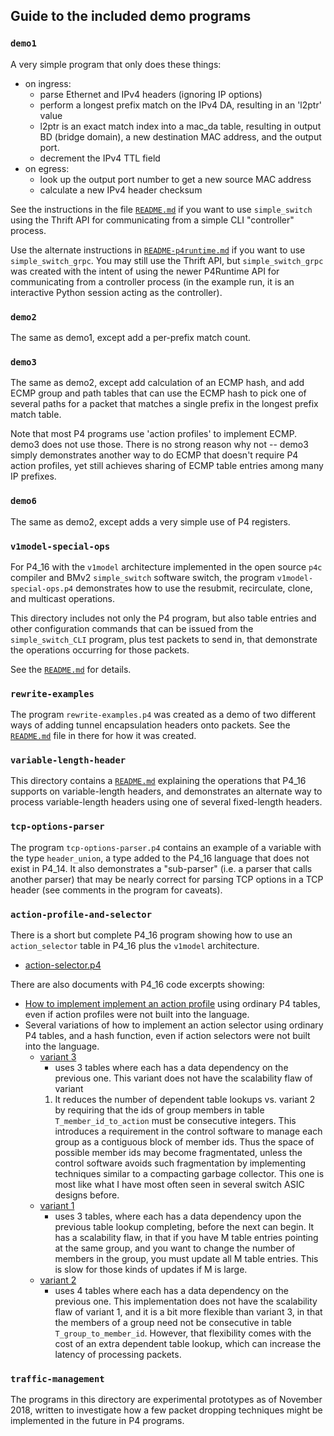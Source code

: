 ## Guide to the included demo programs

### `demo1`

A very simple program that only does these things:

* on ingress:
  * parse Ethernet and IPv4 headers (ignoring IP options)
  * perform a longest prefix match on the IPv4 DA, resulting in an
    'l2ptr' value
  * l2ptr is an exact match index into a mac_da table, resulting in
    output BD (bridge domain), a new destination MAC address, and the
    output port.
  * decrement the IPv4 TTL field
* on egress:
  * look up the output port number to get a new source MAC address
  * calculate a new IPv4 header checksum

See the instructions in the file [`README.md`](demo1/README.md) if you
want to use `simple_switch` using the Thrift API for communicating
from a simple CLI "controller" process.

Use the alternate instructions in
[`README-p4runtime.md`](demo1/README-p4runtime.md) if you want to use
`simple_switch_grpc`.  You may still use the Thrift API, but
`simple_switch_grpc` was created with the intent of using the newer
P4Runtime API for communicating from a controller process (in the
example run, it is an interactive Python session acting as the
controller).


### `demo2`

The same as demo1, except add a per-prefix match count.


### `demo3`

The same as demo2, except add calculation of an ECMP hash, and add
ECMP group and path tables that can use the ECMP hash to pick one of
several paths for a packet that matches a single prefix in the longest
prefix match table.

Note that most P4 programs use 'action profiles' to implement ECMP.
demo3 does not use those.  There is no strong reason why not -- demo3
simply demonstrates another way to do ECMP that doesn't require P4
action profiles, yet still achieves sharing of ECMP table entries
among many IP prefixes.


### `demo6`

The same as demo2, except adds a very simple use of P4 registers.


### `v1model-special-ops`

For P4_16 with the `v1model` architecture implemented in the open
source `p4c` compiler and BMv2 `simple_switch` software switch, the
program `v1model-special-ops.p4` demonstrates how to use the resubmit,
recirculate, clone, and multicast operations.

This directory includes not only the P4 program, but also table
entries and other configuration commands that can be issued from the
`simple_switch_CLI` program, plus test packets to send in, that
demonstrate the operations occurring for those packets.

See the [`README.md`](v1model-special-ops/README.md) for details.


### `rewrite-examples`

The program `rewrite-examples.p4` was created as a demo of two
different ways of adding tunnel encapsulation headers onto packets.
See the [`README.md`](rewrite-examples/README.md) file in there for
how it was created.


### `variable-length-header`

This directory contains a
[`README.md`](variable-length-header/README.md) explaining the
operations that P4_16 supports on variable-length headers, and
demonstrates an alternate way to process variable-length headers using
one of several fixed-length headers.


### `tcp-options-parser`

The program `tcp-options-parser.p4` contains an example of a variable
with the type `header_union`, a type added to the P4_16 language that
does not exist in P4_14.  It also demonstrates a "sub-parser" (i.e. a
parser that calls another parser) that may be nearly correct for
parsing TCP options in a TCP header (see comments in the program for
caveats).


### `action-profile-and-selector`

There is a short but complete P4_16 program showing how to use an
`action_selector` table in P4_16 plus the `v1model` architecture.

+ [action-selector.p4](action-profile-and-selector/action-selector.p4)

There are also documents with P4_16 code excerpts showing:

+ [How to implement implement an action
  profile](action-profile-and-selector/README-action-profile.md) using
  ordinary P4 tables, even if action profiles were not built into the
  language.
+ Several variations of how to implement an action selector using
  ordinary P4 tables, and a hash function, even if action selectors
  were not built into the language.
  + [variant
    3](action-profile-and-selector/README-action-selector-variant3.md)
    - uses 3 tables where each has a data dependency on the previous
    one.  This variant does not have the scalability flaw of variant
    1.  It reduces the number of dependent table lookups vs. variant 2
    by requiring that the ids of group members in table
    `T_member_id_to_action` must be consecutive integers.  This
    introduces a requirement in the control software to manage each
    group as a contiguous block of member ids.  Thus the space of
    possible member ids may become fragmentated, unless the control
    software avoids such fragmentation by implementing techniques
    similar to a compacting garbage collector.  This one is most like
    what I have most often seen in several switch ASIC designs before.
  + [variant
    1](action-profile-and-selector/README-action-selector-variant1.md)
    - uses 3 tables, where each has a data dependency upon the
    previous table lookup completing, before the next can begin.  It
    has a scalability flaw, in that if you have M table entries
    pointing at the same group, and you want to change the number of
    members in the group, you must update all M table entries.  This
    is slow for those kinds of updates if M is large.
  + [variant
    2](action-profile-and-selector/README-action-selector-variant2.md)
    - uses 4 tables where each has a data dependency on the previous
    one.  This implementation does not have the scalability flaw of
    variant 1, and it is a bit more flexible than variant 3, in that
    the members of a group need not be consecutive in table
    `T_group_to_member_id`.  However, that flexibility comes with the
    cost of an extra dependent table lookup, which can increase the
    latency of processing packets.


### `traffic-management`

The programs in this directory are experimental prototypes as of
November 2018, written to investigate how a few packet dropping
techniques might be implemented in the future in P4 programs.
